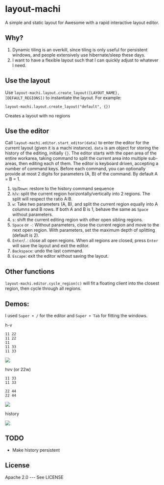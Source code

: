 # layout-machi

A simple and static layout for Awesome with a rapid interactive layout editor.

## Why?

1. Dynamic tiling is an overkill, since tiling is only useful for persistent windows, and people extensively use hibernate/sleep these days.
2. I want to have a flexible layout such that I can quickly adjust to whatever I need.

## Use the layout

Use `layout-machi.layout.create_layout([LAYOUT_NAME}, [DEFAULT_REGIONS])` to instantiate the layout.
For example:

```
layout-machi.layout.create_layout("default", {})
```

Creates a layout with no regions

## Use the editor

Call `layout-machi.editor.start_editor(data)` to enter the editor for the current layout (given it is a machi instance).
`data` is am object for storing the history of the editing, initially `{}`. 
The editor starts with the open area of the entire workarea, taking command to split the current area into multiple sub-areas, then editing each of them. 
The editor is keyboard driven, accepting a number of command keys.
Before each command, you can optionally provide at most 2 digits for parameters (A, B) of the command.
By default A = B = 1.

1. `Up`/`Down`: restore to the history command sequence 
2. `h`/`v`: split the current region horizontally/vertically into 2 regions. The split will respect the ratio A:B. 
3. `w`: Take two parameters (A, B), and split the current region equally into A columns and B rows. If both A and B is 1, behave the same as `Space` without parameters.
4. `s`: shift the current editing region with other open sibling regions.
5. `Space` or `-`: Without parameters, close the current region and move to the next open region. With parameters, set the maximum depth of splitting (default is 2).
6. `Enter`/`.`: close all open regions. When all regions are closed, press `Enter` will save the layout and exit the editor. 
7. `Backspace`: undo the last command.
8. `Escape`: exit the editor without saving the layout.

## Other functions

`layout-machi.editor.cycle_region(c)` will fit a floating client into the closest region, then cycle through all regions. 

## Demos:

I used `Super + /` for the editor and `Super + Tab` for fitting the windows.


h-v

```
11 22
11 22
11 
11 33
11 33
```

![](https://i.imgur.com/QbvMRTW.gif)


hvv (or 22w)

```
11 33
11 33

22 44
22 44
```

![](https://i.imgur.com/xJebxcF.gif)


history

![](https://i.imgur.com/gzFr48V.gif)

## TODO

 - Make history persistent
 
## License

Apache 2.0 --- See LICENSE
